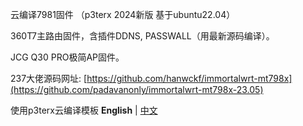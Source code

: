 云编译7981固件
（p3terx 2024新版 基于ubuntu22.04）

360T7主路由固件，含插件DDNS, PASSWALL（用最新源码编译）。

JCG Q30 PRO极简AP固件。


237大佬源码网址:
[https://github.com/hanwckf/immortalwrt-mt798x](https://github.com/padavanonly/immortalwrt-mt798x-23.05)

使用p3terx云编译模板
**English** | [中文](https://p3terx.com/archives/build-openwrt-with-github-actions.html)

